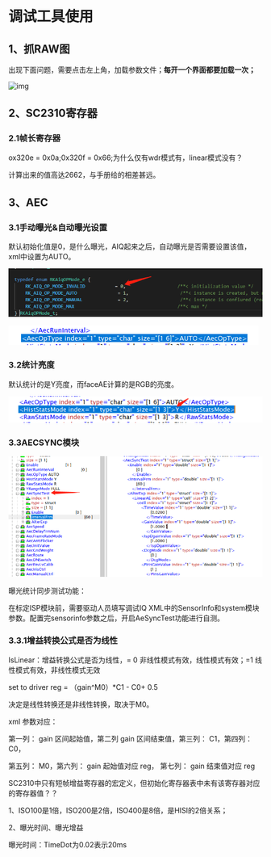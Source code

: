 # 调试工具使用

## 1、抓RAW图

出现下面问题，需要点击左上角，加载参数文件；**每开一个界面都要加载一次；**

![img](D:\markdown\IMG\RAW图抓取)

## 2、SC2310寄存器

### 2.1帧长寄存器

ox320e = 0x0a;0x320f = 0x66;为什么仅有wdr模式有，linear模式没有？

计算出来的值高达2662，与手册给的相差甚远。

## 3、AEC

### 3.1手动曝光&自动曝光设置

默认初始化值是0，是什么曝光，AIQ起来之后，自动曝光是否需要设置该值，xml中设置为AUTO。

![image-20210503103400707](IMG\aecopty)

![image-20210503103624144](IMG\aeoptyauto)

### 3.2统计亮度

默认统计的是Y亮度，而faceAE计算的是RGB的亮度。

![image-20210503104652952](IMG\统计Y亮度)

### 3.3AECSYNC模块

![image-20210503105645546](IMG\syncaec)

曝光统计同步测试功能：

在标定ISP模块前，需要驱动人员填写调试IQ XML中的SensorInfo和system模块参数。配置完sensorinfo参数之后，开启AeSyncTest功能进行自测。

### 3.3.1增益转换公式是否为线性

IsLinear：增益转换公式是否为线性，= 0 非线性模式有效，线性模式有效；=1 线性模式有效，非线性模式无效

set to driver reg = （gain^M0）*C1 - C0+ 0.5

决定是线性转换还是非线性转换，取决于M0。

xml 参数对应：

第一列： gain 区间起始值，第二列 gain 区间结束值，第三列： C1，第四列： C0，

第五列： M0，第六列： gain 起始值对应 reg， 第七列： gain 结束值对应 reg

SC2310中只有短帧增益寄存器的宏定义，但初始化寄存器表中未有该寄存器对应的寄存器值？？

1、ISO100是1倍，ISO200是2倍，ISO400是8倍，是HISI的2倍关系；

2、曝光时间、曝光增益

曝光时间：TimeDot为0.02表示20ms